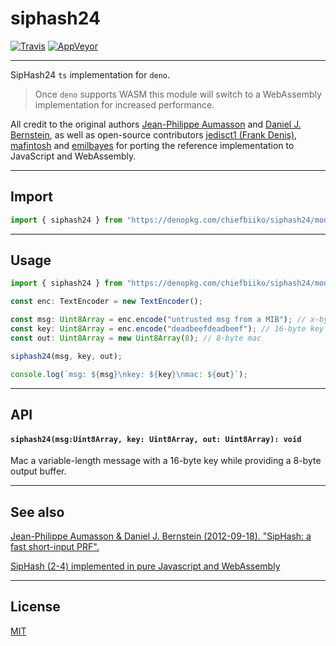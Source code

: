 # siphash24

[![Travis](http://img.shields.io/travis/chiefbiiko/siphash24.svg?style=flat)](http://travis-ci.org/chiefbiiko/siphash24) [![AppVeyor](https://ci.appveyor.com/api/projects/status/github/chiefbiiko/siphash24?branch=master&svg=true)](https://ci.appveyor.com/project/chiefbiiko/siphash24)

---

SipHash24 `ts` implementation for `deno`.

> Once `deno` supports WASM this module will switch to a WebAssembly implementation for increased performance.

All credit to the original authors [Jean-Philippe Aumasson](https://131002.net) and
[Daniel J. Bernstein](http://cr.yp.to), as well as open-source contributors [jedisct1 (Frank Denis)](https://github.com/jedisct1/siphash-js), [mafintosh](https://github.com/mafintosh/siphash24-wasm)
and [emilbayes](https://github.com/emilbayes/siphash24) for porting the reference
implementation to JavaScript and WebAssembly.

---

## Import

```ts
import { siphash24 } from "https://denopkg.com/chiefbiiko/siphash24/mod.ts";
```

---

## Usage

```ts
import { siphash24 } from "https://denopkg.com/chiefbiiko/siphash24/mod.ts";

const enc: TextEncoder = new TextEncoder();

const msg: Uint8Array = enc.encode("untrusted msg from a MIB"); // x-byte msg
const key: Uint8Array = enc.encode("deadbeefdeadbeef"); // 16-byte key
const out: Uint8Array = new Uint8Array(8); // 8-byte mac

siphash24(msg, key, out);

console.log(`msg: ${msg}\nkey: ${key}\nmac: ${out}`);
```

---

## API

#### `siphash24(msg:Uint8Array, key: Uint8Array, out: Uint8Array): void`

Mac a variable-length message with a 16-byte key while providing a 8-byte output buffer.

---

## See also

[Jean-Philippe Aumasson & Daniel J. Bernstein (2012-09-18). "SipHash: a fast short-input PRF".](https://131002.net/siphash/siphash.pdf)

[SipHash (2-4) implemented in pure Javascript and WebAssembly](https://github.com/mafintosh/siphash24)

---

## License

[MIT](./license.md)